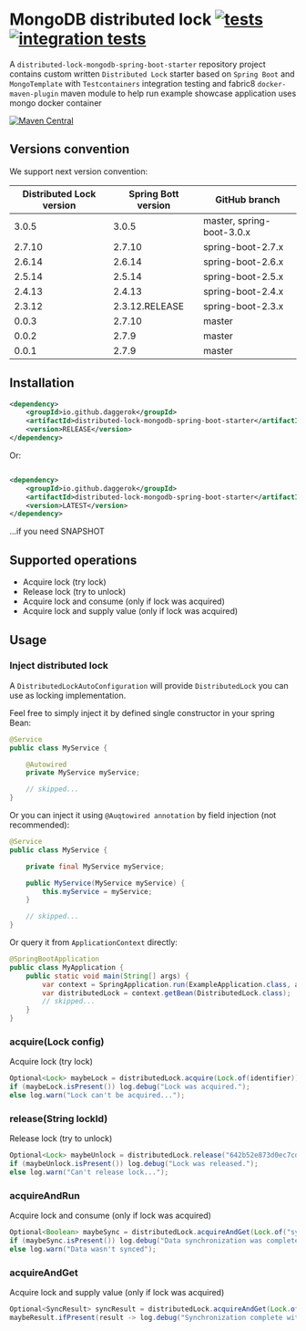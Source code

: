 # MongoDB distributed lock [![tests](https://github.com/daggerok/distributed-lock-mongodb-spring-boot-starter/actions/workflows/tests.yml/badge.svg)](https://github.com/daggerok/distributed-lock-mongodb-spring-boot-starter/actions/workflows/tests.yml) [![integration tests](https://github.com/daggerok/distributed-lock-mongodb-spring-boot-starter/actions/workflows/integration-tests.yml/badge.svg)](https://github.com/daggerok/distributed-lock-mongodb-spring-boot-starter/actions/workflows/integration-tests.yml)
A `distributed-lock-mongodb-spring-boot-starter` repository project contains custom written `Distributed Lock` starter
based on `Spring Boot` and `MongoTemplate` with `Testcontainers` integration testing and fabric8 `docker-maven-plugin`
maven module to help run example showcase application uses mongo docker container

[![Maven Central](https://img.shields.io/maven-central/v/io.github.daggerok/distributed-lock-mongodb-spring-boot-starter.svg?label=Maven%20Central)](https://search.maven.org/search?q=g:%22io.github.daggerok%22%20AND%20a:%22distributed-lock-mongodb-spring-boot-starter%22)

## Versions convention

We support next version convention:

| Distributed Lock version | Spring Bott version | GitHub branch             |
|--------------------------|---------------------|---------------------------|
| 3.0.5                    | 3.0.5               | master, spring-boot-3.0.x |
| 2.7.10                   | 2.7.10              | spring-boot-2.7.x         |
| 2.6.14                   | 2.6.14              | spring-boot-2.6.x         |
| 2.5.14                   | 2.5.14              | spring-boot-2.5.x         |
| 2.4.13                   | 2.4.13              | spring-boot-2.4.x         |
| 2.3.12                   | 2.3.12.RELEASE      | spring-boot-2.3.x         |
| 0.0.3                    | 2.7.10              | master                    |
| 0.0.2                    | 2.7.9               | master                    |
| 0.0.1                    | 2.7.9               | master                    |

## Installation

```xml
<dependency>
    <groupId>io.github.daggerok</groupId>
    <artifactId>distributed-lock-mongodb-spring-boot-starter</artifactId>
    <version>RELEASE</version>
</dependency>
```

Or:

```xml

<dependency>
    <groupId>io.github.daggerok</groupId>
    <artifactId>distributed-lock-mongodb-spring-boot-starter</artifactId>
    <version>LATEST</version>
</dependency>
```

...if you need SNAPSHOT

## Supported operations

* Acquire lock (try lock)
* Release lock (try to unlock)
* Acquire lock and consume (only if lock was acquired)
* Acquire lock and supply value (only if lock was acquired)

## Usage

### Inject distributed lock

A `DistributedLockAutoConfiguration` will provide `DistributedLock` you can use as locking implementation.

Feel free to simply inject it by defined single constructor in your spring Bean:

```java
@Service
public class MyService {

    @Autowired
    private MyService myService;

    // skipped...
}
```

Or you can inject it using `@Auqtowired annotation` by field injection (not recommended):

```java
@Service
public class MyService {

    private final MyService myService;

    public MyService(MyService myService) {
        this.myService = myService;
    }

    // skipped...
}
```

Or query it from `ApplicationContext` directly:

```java
@SpringBootApplication
public class MyApplication {
    public static void main(String[] args) {
        var context = SpringApplication.run(ExampleApplication.class, args);
        var distributedLock = context.getBean(DistributedLock.class);
        // skipped...
    }
}
```

### acquire(Lock config)

Acquire lock (try lock)

```java
Optional<Lock> maybeLock = distributedLock.acquire(Lock.of(identifier));
if (maybeLock.isPresent()) log.debug("Lock was acquired.");
else log.warn("Lock can't be acquired...");
```

### release(String lockId)

Release lock (try to unlock)

```java
Optional<Lock> maybeUnlock = distributedLock.release("642b52e873d0ec7cd4463f05")
if (maybeUnlock.isPresent()) log.debug("Lock was released.");
else log.warn("Can't release lock...");
```

### acquireAndRun

Acquire lock and consume (only if lock was acquired)

```java
Optional<Boolean> maybeSync = distributedLock.acquireAndGet(Lock.of("sync"), () -> leaderElection.sync());
if (maybeSync.isPresent()) log.debug("Data synchronization was completed")
else log.warn("Data wasn't synced");
```

### acquireAndGet

Acquire lock and supply value (only if lock was acquired)

```java
Optional<SyncResult> syncResult = distributedLock.acquireAndGet(Lock.of("ETL"), () -> syncService.etl());
maybeResult.ifPresent(result -> log.debug("Synchronization complete with: {}", result));
```
